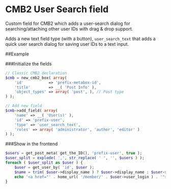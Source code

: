 CMB2 User Search field
======================

Custom field for CMB2 which adds a user-search dialog for searching/attaching other user IDs with drag & drop support.

Adds a new text field type (with a button), `user_search_text` that adds a quick user search dialog for saving user IDs to a text input.

##Example

###Initialize the fields

```php
// Classic CMB2 declaration
$cmb = new_cmb2_box( array(
	'id'           => 'prefix-metabox-id',
	'title'        => __( 'Post Info' ),
	'object_types' => array( 'post', ), // Post type
) );

// Add new field
$cmb->add_field( array(
    'name' => __( 'User(s)' ),
    'id' => 'prefix-user',
    'type' => 'user_search_text',
    'roles' => array( 'administrator', 'author', 'editor' )
) );
```

###Show in the frontend

```php
$users = get_post_meta( get_the_ID(), 'prefix-user', true );
$user_split = explode( ',', str_replace( ' ', '', $users ) );
foreach ( $user_split as $user ) {
	$user = get_user_by( 'id', $user );
	$name = trim( $user->display_name ) ? $user->display_name : $user->user_login;
	echo '<a href="' . home_url( '/member/' . $user->user_login ) . '">' . $name . '</a>, ';
}
```